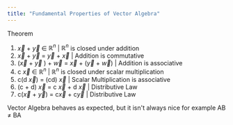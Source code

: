 ```yaml
---
title: "Fundamental Properties of Vector Algebra"
---
```


Theorem

1. $\overrightarrow{x}$ + $\overrightarrow{y}$ $\in$ $\mathbb{R}^n$ | $\mathbb{R}^n$ is closed under addition
2. $\overrightarrow{x}$ + $\overrightarrow{y}$ = $\overrightarrow{y}$ + $\overrightarrow{x}$  | Addition is commutative
3. ($\overrightarrow{x}$ + $\overrightarrow{y}$ ) + $\overrightarrow{w}$ = $\overrightarrow{x}$ + ($\overrightarrow{y}$ + $\overrightarrow{w}$) | Addition is associative
4. c $\overrightarrow{x}$ $\in$ $\mathbb{R}^n$ | $\mathbb{R}^n$ is closed under scalar multiplication
5. c(d $\overrightarrow{x}$) = (cd) $\overrightarrow{x}$  | Scalar Multiplication is associative
6. (c + d) $\overrightarrow{x}$ = c $\overrightarrow{x}$ + d $\overrightarrow{x}$  | Distributive Law
7. c($\overrightarrow{x}$ + $\overrightarrow{y}$) = c$\overrightarrow{x}$ + c$\overrightarrow{y}$ | Distributive Law

Vector Algebra behaves as expected, but it isn't always nice for example AB $\neq$ BA

